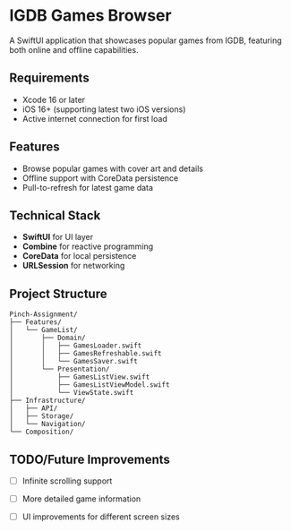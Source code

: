 # IGDB Games Browser

A SwiftUI application that showcases popular games from IGDB, featuring both online and offline capabilities.

## Requirements

- Xcode 16 or later
- iOS 16+ (supporting latest two iOS versions)
- Active internet connection for first load

## Features

- Browse popular games with cover art and details
- Offline support with CoreData persistence
- Pull-to-refresh for latest game data

## Technical Stack

- **SwiftUI** for UI layer
- **Combine** for reactive programming
- **CoreData** for local persistence
- **URLSession** for networking

## Project Structure
```
Pinch-Assignment/
├── Features/
│   └── GameList/
│       ├── Domain/
│       │   ├── GamesLoader.swift
│       │   ├── GamesRefreshable.swift
│       │   └── GamesSaver.swift
│       └── Presentation/
│           ├── GamesListView.swift
│           ├── GamesListViewModel.swift
│           └── ViewState.swift
├── Infrastructure/
│   ├── API/
│   ├── Storage/
│   └── Navigation/
└── Composition/
```

## TODO/Future Improvements

- [ ] Infinite scrolling support
- [ ] More detailed game information
- [ ] UI improvements for different screen sizes

